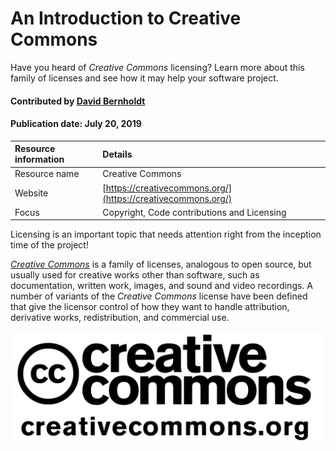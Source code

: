 # An Introduction to Creative Commons
<!--deck text start-->
Have you heard of *Creative Commons* licensing? Learn more about this family of licenses and see how it may help your software project.
<!--deck text end-->

#### Contributed by [David Bernholdt](http://github.com/bernhold "David Bernholdt")
#### Publication date: July 20, 2019 

Resource information | Details 
:--- | :--- 
Resource name | Creative Commons
Website | [https://creativecommons.org/](https://creativecommons.org/)
Focus | Copyright, Code contributions and Licensing

Licensing is an important topic that needs attention right from the inception time of the project!

*[Creative Commons](https://creativecommons.org/)* is a family of licenses, analogous to open source, but usually used for creative works other than software, such as documentation, written work, images, and sound and video recordings.  A number of variants of the *Creative Commons* license have been defined that give the licensor control of how they want to handle attribution, derivative works, redistribution, and commercial use.

<img src='../images/Logo-class_creativecommons.jpg' class='logo' />

<!--- Too large
![alt text](https://mirrors.creativecommons.org/presskit/logos/cc.logo.large.png "Creative Commons Logo")
--->


<!---
Publish: yes
Categories: collaboration
Topics: licensing
Tags: website
Level: 2
Prerequisites: defaults
Aggregate: none
--->
